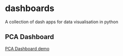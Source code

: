 # dashboards

A collection of dash apps for data visualisation in python

## PCA Dashboard

[PCA Dashboard demo](demo/pca_dashboard.gif)
